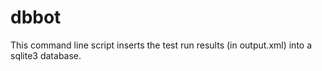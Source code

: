 dbbot
=====

This command line script inserts the test run results (in output.xml) into a sqlite3 database.
